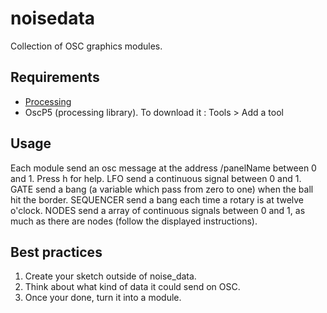 # noisedata
Collection of OSC graphics modules.

## Requirements
- [Processing](https://processing.org/)
- OscP5 (processing library). To download it : Tools > Add a tool

## Usage
Each module send an osc message at the address /panelName between 0 and 1.
Press h for help.
LFO send a continuous signal between 0 and 1.
GATE send a bang (a variable which pass from zero to one) when the ball hit the border.
SEQUENCER send a bang each time a rotary is at twelve o'clock.
NODES send a array of continuous signals between 0 and 1, as much as there are nodes (follow the displayed instructions).

## Best practices
1. Create your sketch outside of noise_data. 
2. Think about what kind of data it could send on OSC.
3. Once your done, turn it into a module.
